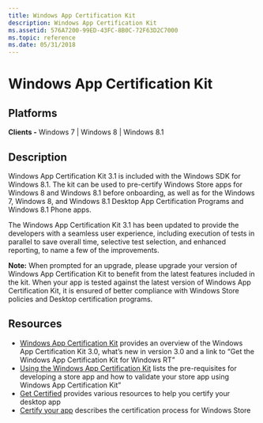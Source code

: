 ```yaml
---
title: Windows App Certification Kit
description: Windows App Certification Kit
ms.assetid: 576A7200-99ED-43FC-8B0C-72F63D2C7000
ms.topic: reference
ms.date: 05/31/2018
---
```


# Windows App Certification Kit

## Platforms

**Clients -** Windows 7 \| Windows 8 \| Windows 8.1  


## Description

Windows App Certification Kit 3.1 is included with the Windows SDK for Windows 8.1. The kit can be used to pre-certify Windows Store apps for Windows 8 and Windows 8.1 before onboarding, as well as for the Windows 7, Windows 8, and Windows 8.1 Desktop App Certification Programs and Windows 8.1 Phone apps.

The Windows App Certification Kit 3.1 has been updated to provide the developers with a seamless user experience, including execution of tests in parallel to save overall time, selective test selection, and enhanced reporting, to name a few of the improvements.

**Note:** When prompted for an upgrade, please upgrade your version of Windows App Certification Kit to benefit from the latest features included in the kit. When your app is tested against the latest version of Windows App Certification Kit, it is ensured of better compliance with Windows Store policies and Desktop certification programs.

## Resources

-   [Windows App Certification Kit](https://msdn.microsoft.com/windows/apps/jj572486.aspx) provides an overview of the Windows App Certification Kit 3.0, what’s new in version 3.0 and a link to “Get the Windows App Certification Kit for Windows RT”
-   [Using the Windows App Certification Kit](/previous-versions/windows/apps/hh694081(v=win.10)) lists the pre-requisites for developing a store app and how to validate your store app using Windows App Certification Kit”
-   [Get Certified](../win_cert/windows-certification-portal.md) provides various resources to help you certify your desktop app
-   [Certify your app](https://msdn.microsoft.com/library/windows/apps/hh694079.aspx) describes the certification process for Windows Store

 

 
